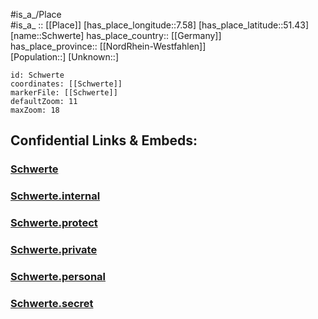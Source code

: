 ﻿---
location: [51.43,7.58] 
mapzoom: [7,12] 
mapmarker: city 
type: City
tags:
- geo/City


SpocWebEntityId: 34115
isDeleted: false
confidential: public

---
#is_a_/Place  
#is_a_ :: [[Place]] 
[has_place_longitude::7.58] 
[has_place_latitude::51.43] 
[name::Schwerte] 
has_place_country:: [[Germany]]  
has_place_province:: [[NordRhein-Westfahlen]]  
[Population::] 
[Unknown::] 


```leaflet
id: Schwerte
coordinates: [[Schwerte]] 
markerFile: [[Schwerte]] 
defaultZoom: 11 
maxZoom: 18
```


## Confidential Links & Embeds: 

### [Schwerte](/_public/Earth/Continent/Europe/Europe~Central/Germany/Germany~West/Nord_Rhein-Westfalen/counties~NW/Unna/cities~Unna/Schwerte.md) 

### [Schwerte.internal](/_internal/Earth/Continent/Europe/Europe~Central/Germany/Germany~West/Nord_Rhein-Westfalen/counties~NW/Unna/cities~Unna/Schwerte.internal.md) 

### [Schwerte.protect](/_protect/Earth/Continent/Europe/Europe~Central/Germany/Germany~West/Nord_Rhein-Westfalen/counties~NW/Unna/cities~Unna/Schwerte.protect.md) 

### [Schwerte.private](/_private/Earth/Continent/Europe/Europe~Central/Germany/Germany~West/Nord_Rhein-Westfalen/counties~NW/Unna/cities~Unna/Schwerte.private.md) 

### [Schwerte.personal](/_personal/Earth/Continent/Europe/Europe~Central/Germany/Germany~West/Nord_Rhein-Westfalen/counties~NW/Unna/cities~Unna/Schwerte.personal.md) 

### [Schwerte.secret](/_secret/Earth/Continent/Europe/Europe~Central/Germany/Germany~West/Nord_Rhein-Westfalen/counties~NW/Unna/cities~Unna/Schwerte.secret.md) 
